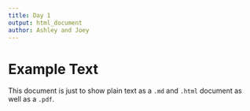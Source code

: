 ```yaml
---
title: Day 1
output: html_document
author: Ashley and Joey
---
```


# Example Text

This document is just to show plain text as a `.md` and `.html` document as well as a `.pdf`.

